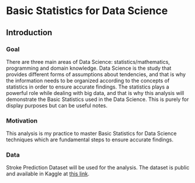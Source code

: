 # Basic Statistics for Data Science

## Introduction

### Goal
There are three main areas of Data Science: statistics/mathematics, programming and domain knowledge. Data Science is the study that provides different forms of assumptions about tendencies, and that is why the information needs to be organized according to the concepts of statistics in order to ensure accurate findings. The statistics plays a powerful role while dealing with big data, and that is why this analysis will demonstrate the Basic Statistics used in the Data Science. This is purely for display purposes but can be useful notes.

### Motivation
This analysis is my practice to master Basic Statistics for Data Science techniques which are fundamental steps to ensure accurate findings.

### Data
Stroke Prediction Dataset will be used for the analysis. The dataset is public and available in Kaggle at [this link](https://www.kaggle.com/fedesoriano/stroke-prediction-dataset).

